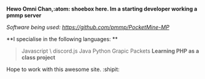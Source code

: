 **Hewo Omni Chan,:atom: shoebox here. Im a starting developer working a pmmp server**

*Software being used: https://github.com/pmmp/PocketMine-MP*

**I specialise in the following languages: **

> Javascript \ discord.js
> Java
> Python Grapic Packets
> **Learning PHP as a class project**

Hope to work with this awesome site. :shipit:
